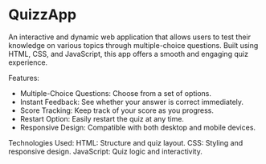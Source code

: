 # QuizzApp
An interactive and dynamic web application that allows users to test their knowledge on various topics through multiple-choice questions. Built using HTML, CSS, and JavaScript, this app offers a smooth and engaging quiz experience.

Features:
* Multiple-Choice Questions: Choose from a set of options.
* Instant Feedback: See whether your answer is correct immediately.
* Score Tracking: Keep track of your score as you progress.
* Restart Option: Easily restart the quiz at any time.
* Responsive Design: Compatible with both desktop and mobile devices.

Technologies Used:
HTML: Structure and quiz layout.
CSS: Styling and responsive design.
JavaScript: Quiz logic and interactivity.
